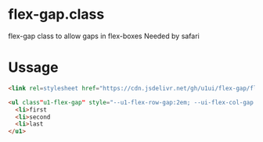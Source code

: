 # flex-gap.class

flex-gap class to allow gaps in flex-boxes
Needed by safari

# Ussage


```html
<link rel=stylesheet href="https://cdn.jsdelivr.net/gh/u1ui/flex-gap/flex-gap.css" media=print>

<ul class"u1-flex-gap" style="--u1-flex-row-gap:2em; --ui-flex-col-gap:1em">
  <li>first
  <li>second  
  <li>last
</u1>

```

